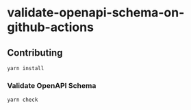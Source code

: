# validate-openapi-schema-on-github-actions

## Contributing

```shell
yarn install
```

### Validate OpenAPI Schema

```shell
yarn check
```
